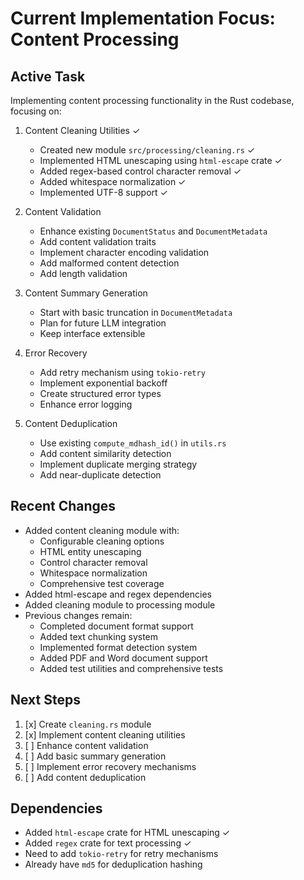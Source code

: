 # Current Implementation Focus: Content Processing

## Active Task
Implementing content processing functionality in the Rust codebase, focusing on:

1. Content Cleaning Utilities ✓
   - Created new module `src/processing/cleaning.rs` ✓
   - Implemented HTML unescaping using `html-escape` crate ✓
   - Added regex-based control character removal ✓
   - Added whitespace normalization ✓
   - Implemented UTF-8 support ✓

2. Content Validation
   - Enhance existing `DocumentStatus` and `DocumentMetadata`
   - Add content validation traits
   - Implement character encoding validation
   - Add malformed content detection
   - Add length validation

3. Content Summary Generation
   - Start with basic truncation in `DocumentMetadata`
   - Plan for future LLM integration
   - Keep interface extensible

4. Error Recovery
   - Add retry mechanism using `tokio-retry`
   - Implement exponential backoff
   - Create structured error types
   - Enhance error logging

5. Content Deduplication
   - Use existing `compute_mdhash_id()` in `utils.rs`
   - Add content similarity detection
   - Implement duplicate merging strategy
   - Add near-duplicate detection

## Recent Changes
- Added content cleaning module with:
  - Configurable cleaning options
  - HTML entity unescaping
  - Control character removal
  - Whitespace normalization
  - Comprehensive test coverage
- Added html-escape and regex dependencies
- Added cleaning module to processing module
- Previous changes remain:
  - Completed document format support
  - Added text chunking system
  - Implemented format detection system
  - Added PDF and Word document support
  - Added test utilities and comprehensive tests

## Next Steps
1. [x] Create `cleaning.rs` module
2. [x] Implement content cleaning utilities
3. [ ] Enhance content validation
4. [ ] Add basic summary generation
5. [ ] Implement error recovery mechanisms
6. [ ] Add content deduplication

## Dependencies
- Added `html-escape` crate for HTML unescaping ✓
- Added `regex` crate for text processing ✓
- Need to add `tokio-retry` for retry mechanisms
- Already have `md5` for deduplication hashing

